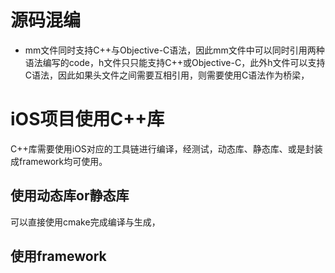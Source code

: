 # 源码混编
+ mm文件同时支持C++与Objective-C语法，因此mm文件中可以同时引用两种语法编写的code，h文件只只能支持C++或Objective-C，此外h文件可以支持C语法，因此如果头文件之间需要互相引用，则需要使用C语法作为桥梁，

# iOS项目使用C++库
C++库需要使用iOS对应的工具链进行编译，经测试，动态库、静态库、或是封装成framework均可使用。
## 使用动态库or静态库
可以直接使用cmake完成编译与生成，
## 使用framework
